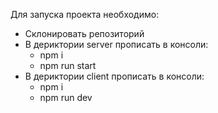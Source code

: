 Для запуска проекта необходимо:
- Склонировать репозиторий
- В дериктории server прописать в консоли:
  - npm i
  - npm run start
- В дериктории client прописать в консоли:
  - npm i
  - npm run dev

